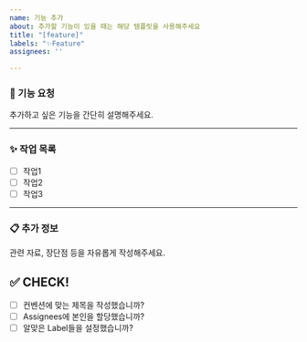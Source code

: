 ```yaml
---
name: 기능 추가
about: 추가할 기능이 있을 때는 해당 템플릿을 사용해주세요
title: "[feature]"
labels: "✨Feature"
assignees: ''

---
```


### 🚀 기능 요청

추가하고 싶은 기능을 간단히 설명해주세요.

---

### ✨ 작업 목록

- [ ] 작업1
- [ ] 작업2
- [ ] 작업3

---

### 📋 추가 정보

관련 자료, 장단점 등을 자유롭게 작성해주세요.


## ✅ CHECK!
<!-- 이슈 제목은 아래와 같이 작성합니다. -->
<!-- [이슈 종류] 이슈 제목 -->
<!-- ex. [feature] 방 생성 기능 추가 -->
<!-- 이슈 종류의 경우, 커밋 메시지 종류와 같은 구분을 사용합니다. -->
<!-- Assignees에 본인을 할당하고, Labels에 이번 이슈에 해당하는 Label들을 할당합니다. -->
<!-- 아래 체크리스트의 [ ] 사이에 x를 입력하면 체크가 됩니다. -->
- [ ] 컨벤션에 맞는 제목을 작성했습니까?
- [ ] Assignees에 본인을 할당했습니까?
- [ ] 알맞은 Label들을 설정했습니까?
